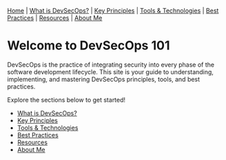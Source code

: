 [Home](index.md) | [What is DevSecOps?](what-is-devsecops.md) | [Key Principles](key-principles.md) | [Tools & Technologies](tools-and-technologies.md) | [Best Practices](best-practices.md) | [Resources](resources.md) | [About Me](about.md)

# Welcome to DevSecOps 101

DevSecOps is the practice of integrating security into every phase of the software development lifecycle. This site is your guide to understanding, implementing, and mastering DevSecOps principles, tools, and best practices.

Explore the sections below to get started!

- [What is DevSecOps?](what-is-devsecops.md)
- [Key Principles](key-principles.md)
- [Tools & Technologies](tools-and-technologies.md)
- [Best Practices](best-practices.md)
- [Resources](resources.md)
- [About Me](about.md)
